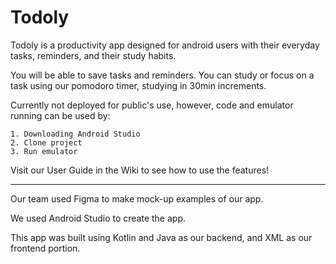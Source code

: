 # Todoly

Todoly is a productivity app designed for android users with their everyday tasks, reminders, and their study habits. 

You will be able to save tasks and reminders. You can study or focus on a task using our pomodoro timer, studying in 30min increments. 

Currently not deployed for public's use, however, code and emulator running can be used by:

    1. Downloading Android Studio
    2. Clone project
    3. Run emulator

Visit our User Guide in the Wiki to see how to use the features!

--------------------------------------------------------------------

Our team used Figma to make mock-up examples of our app. 

We used Android Studio to create the app.

This app was built using Kotlin and Java as our backend, and XML as our frontend portion.
